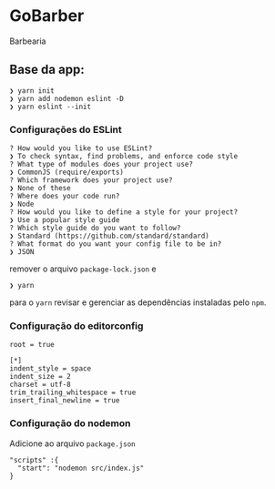 # GoBarber

Barbearia

## Base da app:

```
❯ yarn init
❯ yarn add nodemon eslint -D
❯ yarn eslint --init
```

### Configurações do ESLint

```
? How would you like to use ESLint?
❯ To check syntax, find problems, and enforce code style
? What type of modules does your project use?
❯ CommonJS (require/exports)
? Which framework does your project use?
❯ None of these
? Where does your code run?
❯ Node
? How would you like to define a style for your project?
❯ Use a popular style guide
? Which style guide do you want to follow?
❯ Standard (https://github.com/standard/standard)
? What format do you want your config file to be in?
❯ JSON
```

remover o arquivo `package-lock.json` e

```
❯ yarn
```

para o `yarn` revisar e gerenciar as dependências instaladas pelo `npm`.

### Configuração do editorconfig

```
root = true

[*]
indent_style = space
indent_size = 2
charset = utf-8
trim_trailing_whitespace = true
insert_final_newline = true
```

### Configuração do nodemon

Adicione ao arquivo `package.json`

```
"scripts" :{
  "start": "nodemon src/index.js"
}
```
